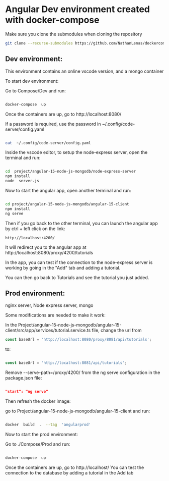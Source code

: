 
# Angular Dev environment created with docker-compose

Make sure you clone the submodules when cloning the repository 
```bash
git clone --recurse-submodules https://github.com/NathanLenas/dockercompose-angular-dev-env.git
```

## Dev environment:

This environment contains an online vscode version, and a mongo container

  

To start dev environment:

Go to Compose/Dev and run:

```bash

docker-compose  up

```

Once the containers are up, go to http://localhost:8080/

If a password is required, use the password in ~/.config/code-server/config.yaml

```bash

cat  ~/.config/code-server/config.yaml

```


Inside the vscode editor, to setup the node-express server, open the terminal and run:

```bash

cd  project/angular-15-node-js-mongodb/node-express-server
npm install
node  server.js

```

  

Now to start the angular app, open another terminal and run:

```bash

cd project/angular-15-node-js-mongodb/angular-15-client
npm install
ng serve

```

  

Then if you go back to the other terminal, you can launch the angular app by ctrl + left click on the link:

```http://localhost:4200/```

It will redirect you to the angular app at http://localhost:8080/proxy/4200/tutorials

  

In the app, you can test if the connection to the node-express server is working by going in the "Add" tab and adding a tutorial.

You can then go back to Tutorials and see the tutorial you just added.

  

## Prod environment:

nginx server, Node express server, mongo

  

Some modifications are needed to make it work:

In the Project/angular-15-node-js-mongodb/angular-15-client/src/app/services/tutorial.service.ts file, change the url from 
```javascript
const baseUrl = 'http://localhost:8080/proxy/8081/api/tutorials'; 
``` 
to:

```javascript

const baseUrl = 'http://localhost:8081/api/tutorials';

```

Remove --serve-path=/proxy/4200/ from the ng serve configuration in the package.json file:

```json

"start": "ng serve"

```

Then refresh the docker image:

go to Project/angular-15-node-js-mongodb/angular-15-client and run:

```bash

docker  build  .  --tag  'angularprod'

```

  

Now to start the prod environment:

Go to ./Compose/Prod and run:

```bash

docker-compose  up

```

  

Once the containers are up, go to http://localhost/
You can test the connection to the database by adding a tutorial in the Add tab
